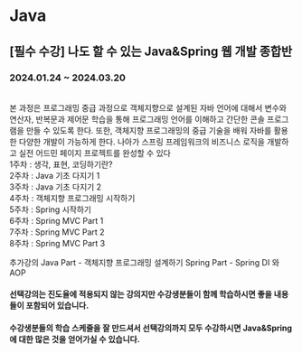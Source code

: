 # Java
<h2>[필수 수강] 나도 할 수 있는 Java&Spring 웹 개발 종합반</h2>
<h3>2024.01.24 ~ 2024.03.20</h3>
<br>본 과정은 프로그래밍 중급 과정으로 객체지향으로 설계된 자바 언어에 대해서 변수와 연산자, 반복문과 제어문 학습을 통해 프로그래밍 언어를 이해하고 간단한 콘솔 프로그램을 만들 수 있도록 한다. 또한, 객체지향 프로그래밍의 중급 기술을 배워 자바를 활용한 다양한 개발이 가능하게 한다. 나아가 스프링 프레임워크의 비즈니스 로직을 개발하고 실전 어드민 페이지 프로젝트를 완성할 수 있다 
<br>1주차 : 생각, 표현, 코딩하기란?
<br>2주차 : Java 기초 다지기 1
<br>3주차 : Java 기초 다지기 2
<br>4주차 : 객체지향 프로그래밍 시작하기
<br>5주차 : Spring 시작하기
<br>6주차 : Spring MVC Part 1
<br>7주차 : Spring MVC Part 2
<br>8주차 : Spring MVC Part 3

추가강의
Java Part - 객체지향 프로그래밍 설계하기
Spring Part - Spring DI 와 AOP

<h4>선택강의는 진도율에 적용되지 않는 강의지만 수강생분들이 함께 학습하시면 좋을 내용들이 포함되어 있습니다.</h4>
<h4>수강생분들의 학습 스케줄을 잘 만드셔서 선택강의까지 모두 수강하시면 Java&Spring에 대한 많은 것을 얻어가실 수 있습니다. </h4>
